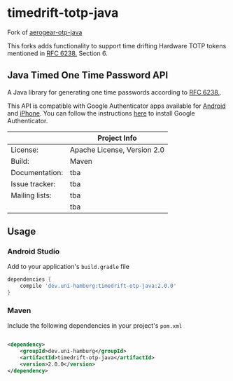 # timedrift-totp-java

Fork of [aerogear-otp-java](https://github.com/aerogear-attic/aerogear-otp-java)

This forks adds functionality to support time drifting Hardware TOTP tokens mentioned
in [RFC 6238.](https://www.ietf.org/rfc/rfc6238.txt) Section 6.

## Java Timed One Time Password API

A Java library for generating one time passwords according to [RFC 6238.](https://www.ietf.org/rfc/rfc6238.txt).

This API is compatible with Google Authenticator apps available
for [Android](https://play.google.com/store/apps/details?id=com.google.android.apps.authenticator2&hl=en)
and [iPhone](https://itunes.apple.com/us/app/google-authenticator/id388497605?mt=8). You can follow the
instructions [here](http://support.google.com/accounts/bin/answer.py?hl=en&answer=1066447) to install Google
Authenticator.

|                | Project Info                |
|----------------|-----------------------------|
| License:       | Apache License, Version 2.0 |
| Build:         | Maven                       |
| Documentation: | tba                         |
| Issue tracker: | tba                         |
| Mailing lists: | tba                         |
|                | tba                         |

## Usage

### Android Studio

Add to your application's `build.gradle` file

```groovy
dependencies {
    compile 'dev.uni-hamburg:timedrift-otp-java:2.0.0'
}
```

### Maven

Include the following dependencies in your project's `pom.xml`

```xml

<dependency>
    <groupId>dev.uni-hamburg</groupId>
    <artifactId>timedrift-otp-java</artifactId>
    <version>2.0.0</version>
</dependency>
```